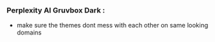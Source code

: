 ### Perplexity AI Gruvbox Dark : 

- make sure the themes dont mess with each other on same looking domains 
